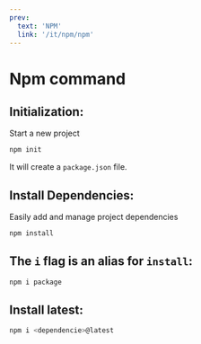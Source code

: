 ```yaml
---
prev:
  text: 'NPM'
  link: '/it/npm/npm'
---
```

# Npm command

## Initialization: 
Start a new project
 ```sh
 npm init
 ```
It will create a ```package.json``` file.

## Install Dependencies: 
Easily add and manage project dependencies
```sh
npm install
```

## The ```i``` flag is an alias for ```install```:
```sh
npm i package
```

## Install latest:
```sh
npm i <dependencie>@latest
```

